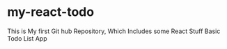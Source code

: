 # my-react-todo
This is My first Git hub Repository,
Which Includes some React Stuff Basic Todo List App

